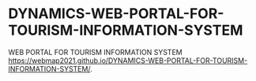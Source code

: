 # DYNAMICS-WEB-PORTAL-FOR-TOURISM-INFORMATION-SYSTEM
 WEB PORTAL FOR TOURISM INFORMATION SYSTEM
https://webmap2021.github.io/DYNAMICS-WEB-PORTAL-FOR-TOURISM-INFORMATION-SYSTEM/.
